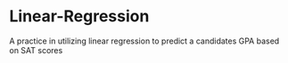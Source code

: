 # Linear-Regression
A practice in utilizing linear regression to predict a candidates GPA based on SAT scores
